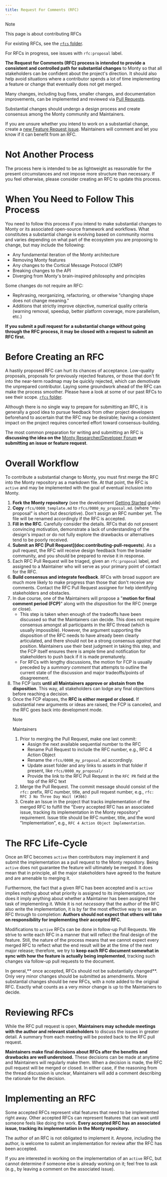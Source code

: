 ```yaml
---
title: Request For Comments (RFC)
---
```

> [!NOTE]
> This page is about contributing RFCs
>
> For existing RFCs, see the [`rfcs` folder](https://github.com/thousandbrainsproject/tbp.monty/tree/main/rfcs).
>
> For RFCs in progress, see issues with `rfc:proposal` label.

**The Request for Comments (RFC) process is intended to provide a consistent and controlled path for substantial changes** to Monty so that all stakeholders can be confident about the project's direction. It should also help avoid situations where a contributor spends a lot of time implementing a feature or change that eventually does not get merged.

Many changes, including bug fixes, smaller changes, and documentation improvements, can be implemented and reviewed via [Pull Requests](pull-requests.md).

Substantial changes should undergo a design process and create consensus among the Monty community and Maintainers.

If you are unsure whether you intend to work on a substantial change, create a [new Feature Request issue](https://github.com/thousandbrainsproject/tbp.monty/issues/new?template=02_feature_request.yml). Maintainers will comment and let you know if it can benefit from an RFC.

# Not Another Process

The process here is intended to be as lightweight as reasonable for the present circumstances and not impose more structure than necessary. If you feel otherwise, please consider creating an RFC to update this process.

# When You Need to Follow This Process

You need to follow this process if you intend to make substantial changes to Monty or its associated open-source framework and workflows. What constitutes a substantial change is evolving based on community norms and varies depending on what part of the ecosystem you are proposing to change, but may include the following:

- Any fundamental iteration of the Monty architecture
- Removing Monty features
- Any changes to the Cortical Message Protocol (CMP)
- Breaking changes to the API
- Diverging from Monty's brain-inspired philosophy and principles

Some changes do not require an RFC:

- Rephrasing, reorganizing, refactoring, or otherwise "changing shape does not change meaning."
- Additions that strictly improve objective, numerical quality criteria (warning removal, speedup, better platform coverage, more parallelism, etc.)

**If you submit a pull request for a substantial change without going through the RFC process, it may be closed with a request to submit an RFC first.**

# Before Creating an RFC

A hastily proposed RFC can hurt its chances of acceptance. Low-quality proposals, proposals for previously rejected features, or those that don't fit into the near-term roadmap may be quickly rejected, which can demotivate the unprepared contributor. Laying some groundwork ahead of the RFC can make the process smoother.  Please have a look at some of our past RFCs to see their scope. [`rfcs` folder](https://github.com/thousandbrainsproject/tbp.monty/tree/main/rfcs).

Although there is no single way to prepare for submitting an RFC, it is generally a good idea to pursue feedback from other project developers beforehand to ascertain that the RFC may be desirable; having a consistent impact on the project requires concerted effort toward consensus-building.

The most common preparation for writing and submitting an RFC is **discussing the idea on the** [Monty Researcher/Developer Forum](https://thousandbrains.discourse.group/)  **or submitting an issue or feature request**.

# Overall Workflow

To contribute a substantial change to Monty, you must first merge the RFC into the Monty repository as a markdown file. At that point, the RFC is `active` and may be implemented with the goal of eventual inclusion into Monty.

1. **Fork the Monty repository** (see the development [Getting Started](../how-to-use-monty/getting-started.md) guide)
2. **Copy** `rfcs/0000_template.md` to `rfcs/0000_my_proposal.md`. (where "my-proposal" is short but descriptive). Don't assign an RFC number yet. The file will be renamed accordingly if the RFC is accepted.
3. **Fill in the RFC**. Carefully consider the details. RFCs that do not present convincing motivation, demonstrate a lack of understanding of the design's impact or do not fully explore the drawbacks or alternatives tend to be poorly received.
4. **Submit an RFC [Pull Request]\(doc:contributing-pull-requests**). As a pull request, the RFC will receive design feedback from the broader community, and you should be prepared to revise it in response.
5. Each RFC Pull Request will be triaged, given an `rfc:proposal` label, and assigned to a Maintainer who will serve as your primary point of contact for the RFC.
6. **Build consensus and integrate feedback**. RFCs with broad support are much more likely to make progress than those that don't receive any comments. Contact the RFC Pull Request assignee for help identifying stakeholders and obstacles.
7. In due course, one of the Maintainers will propose a "**motion for final comment period (FCP)**" along with the _disposition_ for the RFC (merge or close).
   - This step is taken when enough of the tradeoffs have been discussed so that the Maintainers can decide. This does not require consensus amongst all participants in the RFC thread (which is usually impossible). However, the argument supporting the disposition of the RFC needs to have already been clearly articulated, and there should not be a strong consensus _against_ that position. Maintainers use their best judgment in taking this step, and the FCP itself ensures there is ample time and notification for stakeholders to push back if it is made prematurely.
   - For RFCs with lengthy discussions, the motion for FCP is usually preceded by a _summary comment_ that attempts to outline the current state of the discussion and major tradeoffs/points of disagreement.
8. The FCP lasts **until all Maintainers approve or abstain from the disposition**. This way, all stakeholders can lodge any final objections before reaching a decision.
9. Once the FCP elapses, the **RFC is either merged or closed.** If substantial new arguments or ideas are raised, the FCP is canceled, and the RFC goes back into development mode.
   > [!NOTE]
   > Maintainers
   >
   > 1. Prior to merging the Pull Request, make one last commit:
   >    - Assign the next available sequential number to the RFC
   >    - Rename Pull Request to include the RFC number, e.g., RFC 4 Action Object
   >    - Rename the `rfcs/0000_my_proposal.md` accordingly.
   >    - Update asset folder and any links to assets in that folder if present, like `rfcs/0000_my_proposal/`
   >    - Provide the link to the RFC Pull Request in the `RFC PR` field at the top of the RFC text
   > 2. Merge the Pull Request. The commit message should consist of the `rfc:` prefix, RFC number, title, and pull request number, e.g., `rfc: RFC 3 No Three Day Wait (#366)`
   > 3. Create an Issue in the project that tracks implementation of the merged RFC to fulfill the "Every accepted RFC has an associated issue, tracking its implementation in the Monty repository" requirement. Issue title should be RFC number, title, and the word "Implementation", e.g., `RFC 4 Action Object Implementation`.

# The RFC Life-Cycle

Once an RFC becomes `active` then contributors may implement it and submit the implementation as a pull request to the Monty repository. Being `active` does not guarantee the feature will ultimately be merged. It does mean that in principle, all the major stakeholders have agreed to the feature and are amenable to merging it.

Furthermore, the fact that a given RFC has been accepted and is `active` implies nothing about what priority is assigned to its implementation, nor does it imply anything about whether a Maintainer has been assigned the task of implementing it. While it is not _necessary_ that the author of the RFC also write the implementation, it is by far the most effective way to see an RFC through to completion: **Authors should not expect that others will take on responsibility for implementing their accepted RFC.**

Modifications to `active` RFCs can be done in follow-up Pull Requests. We strive to write each RFC in a manner that will reflect the final design of the feature. Still, the nature of the process means that we cannot expect every merged RFC to reflect what the end result will be at the time of the next major release; therefore, we try to **keep each RFC document somewhat in sync with how the feature is actually being implemented**, tracking such changes via follow-up pull requests to the document.

In general,** once accepted, RFCs should not be substantially changed**. Only very minor changes should be submitted as amendments. More substantial changes should be new RFCs, with a note added to the original RFC. Exactly what counts as a very minor change is up to the Maintainers to decide.

# Reviewing RFCs

While the RFC pull request is open, **Maintainers may schedule meetings with the author and relevant stakeholders** to discuss the issues in greater detail. A summary from each meeting will be posted back to the RFC pull request.

**Maintainers make final decisions about RFCs after the benefits and drawbacks are well understood.** These decisions can be made at anytime and Maintainers will regularly make them. When a decision is made, the RFC pull request will be merged or closed. In either case, if the reasoning from the thread discussion is unclear, Maintainers will add a comment describing the rationale for the decision.

# Implementing an RFC

Some accepted RFCs represent vital features that need to be implemented right away. Other accepted RFCs can represent features that can wait until someone feels like doing the work. **Every accepted RFC has an associated issue, tracking its implementation in the Monty repository.**

The author of an RFC is not obligated to implement it. Anyone, including the author, is welcome to submit an implementation for review after the RFC has been accepted.

If you are interested in working on the implementation of an `active` RFC, but cannot determine if someone else is already working on it; feel free to ask (e.g., by leaving a comment on the associated issue).